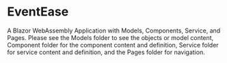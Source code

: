 # EventEase
A Blazor WebAssembly Application with Models, Components, Service, and Pages. Please see the Models folder to see the objects or model content, Component folder for the component content and definition, Service folder for service content and definition, and the Pages folder for navigation.
